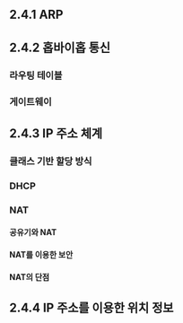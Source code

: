 
## 2.4.1 ARP

## 2.4.2 홉바이홉 통신

### 라우팅 테이블
### 게이트웨이


## 2.4.3 IP 주소 체계
### 클래스 기반 할당 방식
### DHCP
### NAT
#### 공유기와 NAT
#### NAT를 이용한 보안
#### NAT의 단점

## 2.4.4 IP 주소를 이용한 위치 정보
